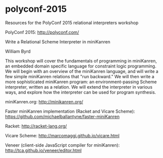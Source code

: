 # polyconf-2015
Resources for the PolyConf 2015 relational interpreters workshop

PolyConf 2015: 
http://polyconf.com/

Write a Relational Scheme Interpreter in miniKanren

William Byrd

This workshop will cover the fundamentals of programming in miniKanren, an embedded domain specific language for
constraint logic programming. We will begin with an overview of the miniKanren language, and will write a few
simple miniKanren relations that "run backward." We will then write a more sophisticated miniKanren program: an
environment-passing Scheme interpreter, written as a relation. We will extend the interpreter in various ways, and
explore how the interpreter can be used for program synthesis.

miniKanren.org: 
http://minikanren.org/

Faster miniKanren implementation (Racket and Vicare Scheme):
https://github.com/michaelballantyne/faster-miniKanren

Racket:
http://racket-lang.org/

Vicare Scheme:
http://marcomaggi.github.io/vicare.html


Veneer (client-side JavaScript compiler for miniKanren):
http://tca.github.io/veneer/editor.html
